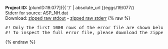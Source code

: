 **Project ID:** [plumID:19.077]({{ '/' | absolute_url }}eggs/19/077/)  
Stderr for source:  ASP_NH.dat   
Download: [zipped raw stdout](ASP_NH.dat.plumed.stdout.txt.zip) - [zipped raw stderr](ASP_NH.dat.plumed.stderr.txt.zip) 
{% raw %}
<pre>
#! Only the first 1000 rows of the error file are shown below
#! To inspect the full error file, please download the zipped raw stderr file above
</pre>
{% endraw %}
